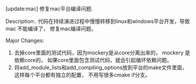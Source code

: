 [update:mac] 修复mac平台编译问题.

Description:.
代码在持续演进过程中慢慢转移到linux和windows平台开发，导致mac
不能编译了， 修复mac编译问题。

Major Changes:
1. 去掉core里面的测试代码，因为mockery是从core分离出来的， mockery
   是依赖core的， 如果core里面包含测试代码，就会引起循环依赖问题。
2. 将add_module_lists和add_compiling_options放到平台的make文件里面，
   这样每个平台都有独立的配置， 不用写很多cmake if分支。